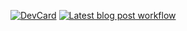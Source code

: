 [![DevCard](https://github.com/the-cognitiveservices-ninja/.github/actions/workflows/DevCard.yml/badge.svg)](https://github.com/the-cognitiveservices-ninja/.github/actions/workflows/DevCard.yml)
[![Latest blog post workflow](https://github.com/the-cognitiveservices-ninja/.github/actions/workflows/blog-post-workflow.yml/badge.svg)](https://github.com/the-cognitiveservices-ninja/.github/actions/workflows/blog-post-workflow.yml)
